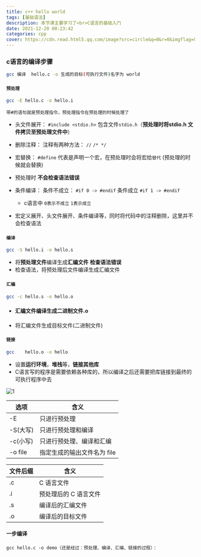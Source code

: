 ```yaml
---
title: c++ hello world
tags: [基础语法]
description: 本节课主要学习了<br>C语言的基础入门
date: 2021-12-20 00:23:42
categories: cpp
cover: https://cdn.read.html5.qq.com/image?src=circle&q=0&r=0&imgflag=0&cdn_cache=1800&w=0&h=0&imageUrl=https://learnonly-7.oss-cn-qingdao.aliyuncs.com/2021-12-19/4.png
---
```

### c语言的编译步骤

```bash
gcc 编译  hello.c -o 生成的目标(可执行文件)名字为 world
```

#### `预处理`

```bash
gcc -E hello.c -o hello.i
```

`带#的语句就是预处理指令，预处理指令在预处理的时候处理了`

- 头文件展开： `#include <stdio.h>` 包含文件`stdio.h`（**预处理时将stdio.h 文件拷贝至预处理文件中**）

- 删除注释： 注释有两种方法： `//`  `/* */`

- 宏替换： `#define` 代表是声明一个宏，在预处理时会将宏给`替代` (预处理的时候就会替换)

- 预处理时  **不会检查语法错误**

- 条件编译： 条件不成立： `#if 0 -> #endif`   条件成立 `#if 1 -> #endif` 
  - c语言中 `0表示不成立` `1表示成立`
- 宏定义展开、头文件展开、条件编译等，同时将代码中的注释删除，这里并不会检查语法

#### `编译`

```bash
gcc -S hello.i -o hello.s
```

- 将**预处理文件**编译生成**汇编文件**     **检查语法错误**
- 检查语法，将预处理后文件编译生成汇编文件

#### `汇编`

```bash
gcc -c hello.s -o hello.o
```

- #### 汇编文件编译生成二进制文件.o

- 将汇编文件生成目标文件(二进制文件)

#### `链接`

```bash
gcc    hello.o -o hello
```

- 设置**运行环境**，**堆栈**等，**链接其他库**
- C语言写的程序是需要依赖各种库的，所以编译之后还需要把库链接到最终的可执行程序中去

![1](https://cdn.read.html5.qq.com/image?src=circle&q=0&r=0&imgflag=0&cdn_cache=1800&w=0&h=0&imageUrl=https://learnonly-7.oss-cn-qingdao.aliyuncs.com/2021-12-19/2.png)

| **选项** | **含义**                    |
| -------- | --------------------------- |
| -E       | 只进行预处理                |
| -S(大写) | 只进行预处理和编译          |
| -c(小写) | 只进行预处理、编译和汇编    |
| -o file  | 指定生成的输出文件名为 file |

| **文件后缀** | **含义**              |
| ------------ | --------------------- |
| .c           | C 语言文件            |
| .i           | 预处理后的 C 语言文件 |
| .s           | 编译后的汇编文件      |
| .o           | 编译后的目标文件      |

####  一步编译

```
gcc hello.c -o demo（还是经过：预处理、编译、汇编、链接的过程）：
```